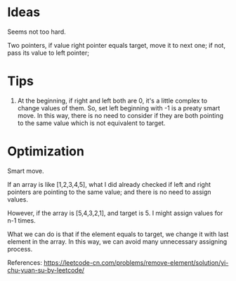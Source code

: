 # Ideas

Seems not too hard.

Two pointers, if value right pointer equals target, move it to next one; if not, pass its value to left pointer;

# Tips

1. At the beginning, if right and left both are 0, it's a little complex to change values of them. So, set left beginning with -1 is a preaty smart move. In this way, there is no need to consider if they are both pointing to the same value which is not equivalent to target.

# Optimization

Smart move. 

If an array is like [1,2,3,4,5], what I did already checked if left and right pointers are pointing to the same value; and there is no need to assign values.

However, if the array is [5,4,3,2,1], and target is 5. I might assign values for n-1 times.

What we can do is that if the element equals to target, we change it with last element in the array. In this way, we can avoid many unnecessary assigning process. 

References: https://leetcode-cn.com/problems/remove-element/solution/yi-chu-yuan-su-by-leetcode/
